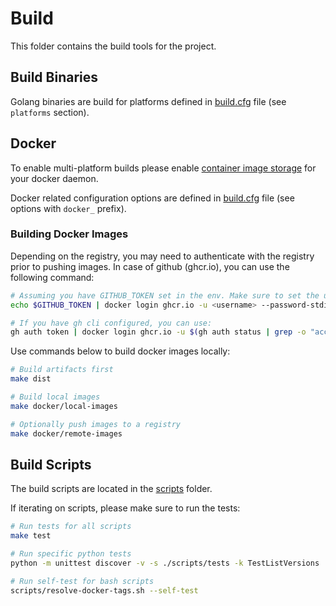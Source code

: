 # Build

This folder contains the build tools for the project.

## Build Binaries

Golang binaries are build for platforms defined in [build.cfg](build.cfg) file (see `platforms` section).

## Docker

To enable multi-platform builds please enable [container image storage](https://docs.docker.com/build/building/multi-platform/#prerequisites) for your docker daemon.

Docker related configuration options are defined in [build.cfg](build.cfg) file (see options with `docker_` prefix).

### Building Docker Images

Depending on the registry, you may need to authenticate with the registry prior to pushing images. In case of github (ghcr.io), you can use the following command:

```sh
# Assuming you have GITHUB_TOKEN set in the env. Make sure to set the username.
echo $GITHUB_TOKEN | docker login ghcr.io -u <username> --password-stdin

# If you have gh cli configured, you can use:
gh auth token | docker login ghcr.io -u $(gh auth status | grep -o "account [^ ]*" | cut -d ' ' -f 2) --password-stdin
```

Use commands below to build docker images locally:
```sh
# Build artifacts first
make dist

# Build local images
make docker/local-images

# Optionally push images to a registry
make docker/remote-images
```

## Build Scripts

The build scripts are located in the [scripts](scripts) folder.

If iterating on scripts, please make sure to run the tests:

```sh
# Run tests for all scripts
make test

# Run specific python tests
python -m unittest discover -v -s ./scripts/tests -k TestListVersions

# Run self-test for bash scripts
scripts/resolve-docker-tags.sh --self-test
```